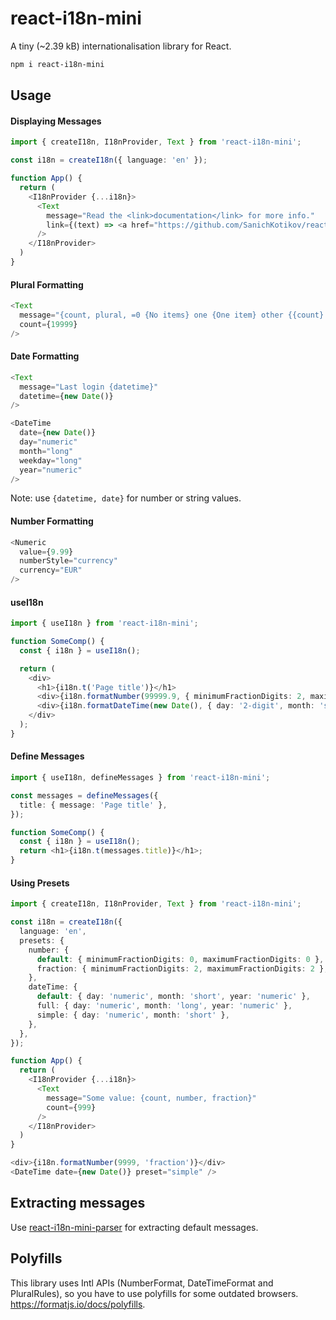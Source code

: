 # react-i18n-mini

A tiny (~2.39 kB) internationalisation library for React.

```bash
npm i react-i18n-mini
```

## Usage

#### Displaying Messages

```typescript jsx
import { createI18n, I18nProvider, Text } from 'react-i18n-mini';

const i18n = createI18n({ language: 'en' });

function App() {
  return (
    <I18nProvider {...i18n}>
      <Text
        message="Read the <link>documentation</link> for more info."
        link={(text) => <a href="https://github.com/SanichKotikov/react-i18n-mini">{text}</a>}
      />
    </I18nProvider>
  )
}
```

#### Plural Formatting

```typescript jsx
<Text
  message="{count, plural, =0 {No items} one {One item} other {{count} items}}."
  count={19999}
/>
```

#### Date Formatting

```typescript jsx
<Text
  message="Last login {datetime}"
  datetime={new Date()}
/>

<DateTime
  date={new Date()}
  day="numeric"
  month="long"
  weekday="long"
  year="numeric"
/>
```

Note: use `{datetime, date}` for number or string values.

#### Number Formatting

```typescript jsx
<Numeric
  value={9.99}
  numberStyle="currency"
  currency="EUR"
/>
```

#### useI18n

```typescript jsx
import { useI18n } from 'react-i18n-mini';

function SomeComp() {
  const { i18n } = useI18n();

  return (
    <div>
      <h1>{i18n.t('Page title')}</h1>
      <div>{i18n.formatNumber(99999.9, { minimumFractionDigits: 2, maximumFractionDigits: 2 })}</div>
      <div>{i18n.formatDateTime(new Date(), { day: '2-digit', month: 'short' })}</div>
    </div>
  );
}
```

#### Define Messages

```typescript jsx
import { useI18n, defineMessages } from 'react-i18n-mini';

const messages = defineMessages({
  title: { message: 'Page title' },
});

function SomeComp() {
  const { i18n } = useI18n();
  return <h1>{i18n.t(messages.title)}</h1>;
}
```

#### Using Presets

```typescript jsx
import { createI18n, I18nProvider, Text } from 'react-i18n-mini';

const i18n = createI18n({
  language: 'en',
  presets: {
    number: {
      default: { minimumFractionDigits: 0, maximumFractionDigits: 0 },
      fraction: { minimumFractionDigits: 2, maximumFractionDigits: 2 },
    },
    dateTime: {
      default: { day: 'numeric', month: 'short', year: 'numeric' },
      full: { day: 'numeric', month: 'long', year: 'numeric' },
      simple: { day: 'numeric', month: 'short' },
    },
  },
});

function App() {
  return (
    <I18nProvider {...i18n}>
      <Text
        message="Some value: {count, number, fraction}"
        count={999}
      />
    </I18nProvider>
  )
}
```

```typescript jsx
<div>{i18n.formatNumber(9999, 'fraction')}</div>
<DateTime date={new Date()} preset="simple" />
```

## Extracting messages

Use [react-i18n-mini-parser](https://www.npmjs.com/package/react-i18n-mini-parser) for extracting default messages.

## Polyfills

This library uses Intl APIs (NumberFormat, DateTimeFormat and PluralRules), so you have to use polyfills for some
outdated browsers. https://formatjs.io/docs/polyfills.
